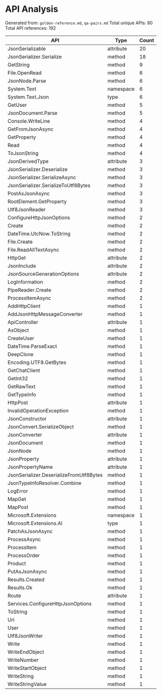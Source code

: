 # API Analysis

Generated from: `golden-reference.md`, `qa-pairs.md`
Total unique APIs: 80
Total API references: 192

| API | Type | Count |
|-----|------|-------|
| JsonSerializable | attribute | 20 |
| JsonSerializer.Serialize | method | 18 |
| GetString | method | 9 |
| File.OpenRead | method | 6 |
| JsonNode.Parse | method | 6 |
| System.Text | namespace | 6 |
| System.Text.Json | type | 6 |
| GetUser | method | 5 |
| JsonDocument.Parse | method | 5 |
| Console.WriteLine | method | 4 |
| GetFromJsonAsync | method | 4 |
| GetProperty | method | 4 |
| Read | method | 4 |
| ToJsonString | method | 4 |
| JsonDerivedType | attribute | 3 |
| JsonSerializer.Deserialize | method | 3 |
| JsonSerializer.SerializeAsync | method | 3 |
| JsonSerializer.SerializeToUtf8Bytes | method | 3 |
| PostAsJsonAsync | method | 3 |
| RootElement.GetProperty | method | 3 |
| Utf8JsonReader | method | 3 |
| ConfigureHttpJsonOptions | method | 2 |
| Create | method | 2 |
| DateTime.UtcNow.ToString | method | 2 |
| File.Create | method | 2 |
| File.ReadAllTextAsync | method | 2 |
| HttpGet | attribute | 2 |
| JsonInclude | attribute | 2 |
| JsonSourceGenerationOptions | attribute | 2 |
| LogInformation | method | 2 |
| PipeReader.Create | method | 2 |
| ProcessItemAsync | method | 2 |
| AddHttpClient | method | 1 |
| AddJsonHttpMessageConverter | method | 1 |
| ApiController | attribute | 1 |
| AsObject | method | 1 |
| CreateUser | method | 1 |
| DateTime.ParseExact | method | 1 |
| DeepClone | method | 1 |
| Encoding.UTF8.GetBytes | method | 1 |
| GetChatClient | method | 1 |
| GetInt32 | method | 1 |
| GetRawText | method | 1 |
| GetTypeInfo | method | 1 |
| HttpPost | attribute | 1 |
| InvalidOperationException | method | 1 |
| JsonConstructor | attribute | 1 |
| JsonConvert.SerializeObject | method | 1 |
| JsonConverter | attribute | 1 |
| JsonDocument | method | 1 |
| JsonNode | method | 1 |
| JsonProperty | attribute | 1 |
| JsonPropertyName | attribute | 1 |
| JsonSerializer.DeserializeFromUtf8Bytes | method | 1 |
| JsonTypeInfoResolver.Combine | method | 1 |
| LogError | method | 1 |
| MapGet | method | 1 |
| MapPost | method | 1 |
| Microsoft.Extensions | namespace | 1 |
| Microsoft.Extensions.AI | type | 1 |
| PatchAsJsonAsync | method | 1 |
| ProcessAsync | method | 1 |
| ProcessItem | method | 1 |
| ProcessOrder | method | 1 |
| Product | method | 1 |
| PutAsJsonAsync | method | 1 |
| Results.Created | method | 1 |
| Results.Ok | method | 1 |
| Route | attribute | 1 |
| Services.ConfigureHttpJsonOptions | method | 1 |
| ToString | method | 1 |
| Uri | method | 1 |
| User | method | 1 |
| Utf8JsonWriter | method | 1 |
| Write | method | 1 |
| WriteEndObject | method | 1 |
| WriteNumber | method | 1 |
| WriteStartObject | method | 1 |
| WriteString | method | 1 |
| WriteStringValue | method | 1 |
